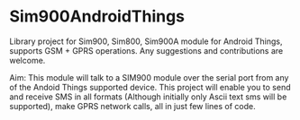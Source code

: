 # Sim900AndroidThings
Library project for Sim900, Sim800, Sim900A module for Android Things, supports GSM + GPRS operations. Any suggestions and contributions are welcome.

Aim: This module will talk to a SIM900 module over the serial port from any of the Andoid Things supported device. This project will enable you to send and receive SMS in all formats (Although initially only Ascii text sms will be supported), make GPRS network calls, all in just few lines of code.
